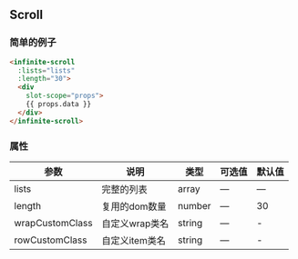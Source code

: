 ## Scroll

### 简单的例子

```html
<infinite-scroll
  :lists="lists"
  :length="30">
  <div
    slot-scope="props">
    {{ props.data }}
  </div>
</infinite-scroll>
```

### 属性
| 参数      | 说明          | 类型      | 可选值                           | 默认值  |
|---------- |-------------- |---------- |--------------------------------  |-------- |
| lists | 完整的列表 | array | — | — |
| length | 复用的dom数量 | number | — | 30 |
| wrapCustomClass | 自定义wrap类名 | string | — | - |
| rowCustomClass | 自定义item类名 | string | — | - |
